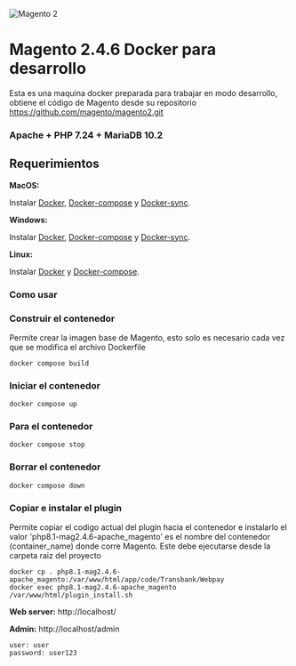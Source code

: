 ![Magento 2](https://cdn.rawgit.com/rafaelstz/magento2-snippets-visualstudio/master/images/icon.png)

#  Magento 2.4.6 Docker para desarrollo
Esta es una maquina docker preparada para trabajar en modo desarrollo, obtiene el código de Magento
desde su repositorio https://github.com/magento/magento2.git 

### Apache + PHP 7.24 + MariaDB 10.2

## Requerimientos

**MacOS:**

Instalar [Docker](https://docs.docker.com/docker-for-mac/install/), [Docker-compose](https://docs.docker.com/compose/install/#install-compose) y [Docker-sync](https://github.com/EugenMayer/docker-sync/wiki/docker-sync-on-OSX).

**Windows:**

Instalar [Docker](https://docs.docker.com/docker-for-windows/install/), [Docker-compose](https://docs.docker.com/compose/install/#install-compose) y [Docker-sync](https://github.com/EugenMayer/docker-sync/wiki/docker-sync-on-Windows).

**Linux:**

Instalar [Docker](https://docs.docker.com/engine/installation/linux/docker-ce/ubuntu/) y [Docker-compose](https://docs.docker.com/compose/install/#install-compose).

### Como usar

### Construir el contenedor 
Permite crear la imagen base de Magento, esto solo es necesario cada vez que se modifica el archivo Dockerfile

```
docker compose build
```

### Iniciar el contenedor

```
docker compose up
```

### Para el contenedor

```
docker compose stop
```

### Borrar el contenedor

```
docker compose down
```

### Copiar e instalar el plugin
Permite copiar el codigo actual del plugin hacia el contenedor e instalarlo
el valor 'php8.1-mag2.4.6-apache_magento' es el nombre del contenedor (container_name) donde corre
Magento. Este debe ejecutarse desde la carpeta raiz del proyecto 


```
docker cp . php8.1-mag2.4.6-apache_magento:/var/www/html/app/code/Transbank/Webpay
docker exec php8.1-mag2.4.6-apache_magento /var/www/html/plugin_install.sh
```

**Web server:** http://localhost/

**Admin:** http://localhost/admin

    user: user
    password: user123

